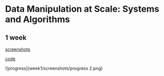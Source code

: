 # Data Manipulation at Scale: Systems and Algorithms

## 1 week
[screenshots](week1/screenshots)

[code](week1/screenshots)

![progress](week1/screenshots/progress 2.png)